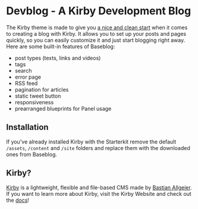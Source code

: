 # Devblog - A Kirby Development Blog

The Kirby  theme is made to give you [a nice and clean start](http://sashtown.de/blog/what-baseblog-is) when it comes to creating a blog with Kirby. It allows you to set up your posts and pages quickly, so you can easily customize it and just start blogging right away. Here are some built-in features of Baseblog:

- post types (texts, links and videos)
- tags
- search
- error page
- RSS feed
- pagination for articles
- static tweet button
- responsiveness
- prearranged blueprints for Panel usage

## Installation

If you've already installed Kirby with the Starterkit remove the default `/assets`, `/content` and `/site` folders and replace them with the downloaded ones from Baseblog.

## Kirby?
[Kirby](http://getkirby.com) is a lightweight, flexible and file-based CMS made by [Bastian Allgeier](http://bastianallgeier.com). If you want to learn more about Kirby, visit the Kirby Website and check out the [docs](http://getkirby.com/docs)!


